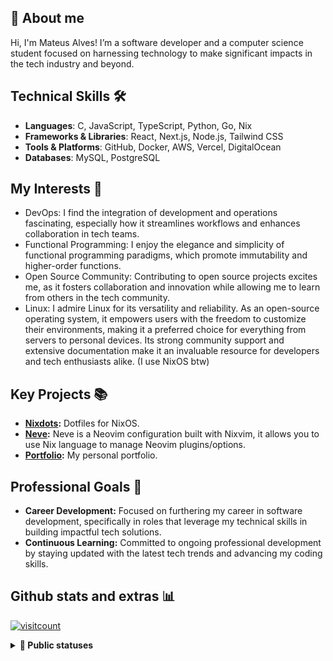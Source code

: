 ## 📜 About me
Hi, I'm Mateus Alves! I’m a software developer and a computer science student focused on harnessing technology to make significant impacts in the tech industry and beyond.

## Technical Skills 🛠️
- **Languages**: C, JavaScript, TypeScript, Python, Go, Nix
- **Frameworks & Libraries**: React, Next.js, Node.js, Tailwind CSS
- **Tools & Platforms**: GitHub, Docker, AWS, Vercel, DigitalOcean
- **Databases**: MySQL, PostgreSQL

## My Interests 👀
- DevOps: I find the integration of development and operations fascinating, especially how it streamlines workflows and enhances collaboration in tech teams.
- Functional Programming: I enjoy the elegance and simplicity of functional programming paradigms, which promote immutability and higher-order functions.
- Open Source Community: Contributing to open source projects excites me, as it fosters collaboration and innovation while allowing me to learn from others in the tech community.
- Linux: I admire Linux for its versatility and reliability. As an open-source operating system, it empowers users with the freedom to customize their environments, making it a preferred choice for everything from servers to personal devices. Its strong community support and extensive documentation make it an invaluable resource for developers and tech enthusiasts alike. (I use NixOS btw)

## Key Projects 📚
- **[Nixdots](https://github.com/redyf/nixdots):** Dotfiles for NixOS.
- **[Neve](https://github.com/redyf/Neve):** Neve is a Neovim configuration built with Nixvim, it allows you to use Nix language to manage Neovim plugins/options. 
- **[Portfolio](https://github.com/redyf/portfolio):** My personal portfolio.

## Professional Goals 🚀
- **Career Development:** Focused on furthering my career in software development, specifically in roles that leverage my technical skills in building impactful tech solutions.
- **Continuous Learning:** Committed to ongoing professional development by staying updated with the latest tech trends and advancing my coding skills.

## Github stats and extras 📊
[![visitcount](https://visitcount.itsvg.in/api?id=redyf&label=Profile%20Views&color=11&icon=6&pretty=true)](https://visitcount.itsvg.in)
<details>
  <summary><b>🧬 Public statuses</b></summary>
  <br>
  
<img height="180em" src="https://denvercoder1-github-readme-stats.vercel.app/api/?username=redyf&show_icons=true&include_all_commits=true&count_private=true&theme=react&hide_border=true&bg_color=0d1117&title_color=A594FD&icon_color=A594FD"/>
<img height="180em" src="https://denvercoder1-github-readme-stats.vercel.app/api/top-langs/?username=redyf&langs_count=8&layout=compact&theme=react&hide_border=true&bg_color=0d1117&title_color=A594FD&icon_color=A594FD"/>

</details>
